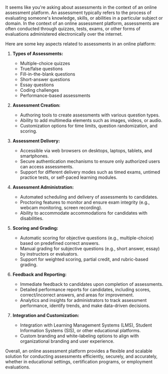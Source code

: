 It seems like you're asking about assessments in the context of an online assessment platform. An assessment typically refers to the process of evaluating someone's knowledge, skills, or abilities in a particular subject or domain. In the context of an online assessment platform, assessments are often conducted through quizzes, tests, exams, or other forms of evaluations administered electronically over the internet.

Here are some key aspects related to assessments in an online platform:

1. **Types of Assessments:**
   - Multiple-choice quizzes
   - True/false questions
   - Fill-in-the-blank questions
   - Short-answer questions
   - Essay questions
   - Coding challenges
   - Performance-based assessments

2. **Assessment Creation:**
   - Authoring tools to create assessments with various question types.
   - Ability to add multimedia elements such as images, videos, or audio.
   - Customization options for time limits, question randomization, and scoring.

3. **Assessment Delivery:**
   - Accessible via web browsers on desktops, laptops, tablets, and smartphones.
   - Secure authentication mechanisms to ensure only authorized users can access assessments.
   - Support for different delivery modes such as timed exams, untimed practice tests, or self-paced learning modules.

4. **Assessment Administration:**
   - Automated scheduling and delivery of assessments to candidates.
   - Proctoring features to monitor and ensure exam integrity (e.g., webcam monitoring, screen recording).
   - Ability to accommodate accommodations for candidates with disabilities.

5. **Scoring and Grading:**
   - Automatic scoring for objective questions (e.g., multiple-choice) based on predefined correct answers.
   - Manual grading for subjective questions (e.g., short answer, essay) by instructors or evaluators.
   - Support for weighted scoring, partial credit, and rubric-based grading.

6. **Feedback and Reporting:**
   - Immediate feedback to candidates upon completion of assessments.
   - Detailed performance reports for candidates, including scores, correct/incorrect answers, and areas for improvement.
   - Analytics and insights for administrators to track assessment performance, identify trends, and make data-driven decisions.

7. **Integration and Customization:**
   - Integration with Learning Management Systems (LMS), Student Information Systems (SIS), or other educational platforms.
   - Custom branding and white-labeling options to align with organizational branding and user experience.

Overall, an online assessment platform provides a flexible and scalable solution for conducting assessments efficiently, securely, and accurately, whether in educational settings, certification programs, or employment evaluations.